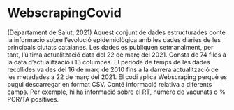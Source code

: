 # WebscrapingCovid
(Departament de Salut, 2021) Aquest conjunt de dades estructurades conté la informació  sobre l’evolució epidemiològica amb les dades diàries de les principals ciutats catalanes.  Les dades es publiquen setmanalment, per tant, l’última actualització data del 22 de març del 2021. Consta  de 74 files a  la data d’actualització i 13 columnes. El període de temps de les dades recollides va des del 16 de març de 2010 fins a la darrera actualització de les metadades a 22 de març del 2021. El codi aplica Webscraping perquè es pugui descarregar en format CSV. Conté informació relativa a diferents camps. Per exemple, hi ha informació sobre el RT, número de vacunats o % PCR/TA positives. 
